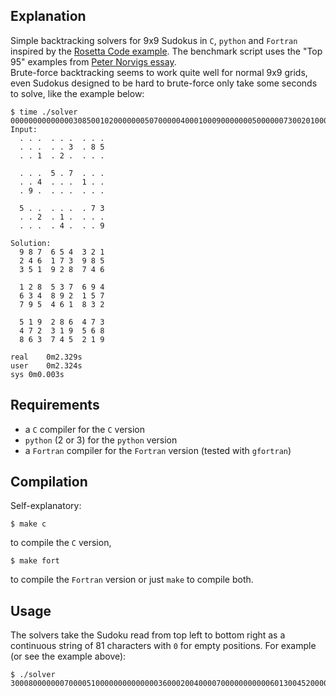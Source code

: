## Explanation

Simple backtracking solvers for 9x9 Sudokus in `C`, `python` and `Fortran`
inspired by the [Rosetta Code example](https://rosettacode.org/wiki/Sudoku#C).
The benchmark script uses the "Top 95" examples from [Peter Norvigs
essay](http://norvig.com/sudoku.html).  
Brute-force backtracking seems to work quite well for normal 9x9 grids, even
Sudokus designed to be hard to brute-force only take some seconds to solve, like
the example below:

```
$ time ./solver 000000000000003085001020000000507000004000100090000000500000073002010000000040009
Input:
  . . .  . . .  . . .
  . . .  . . 3  . 8 5
  . . 1  . 2 .  . . .

  . . .  5 . 7  . . .
  . . 4  . . .  1 . .
  . 9 .  . . .  . . .

  5 . .  . . .  . 7 3
  . . 2  . 1 .  . . .
  . . .  . 4 .  . . 9

Solution:
  9 8 7  6 5 4  3 2 1
  2 4 6  1 7 3  9 8 5
  3 5 1  9 2 8  7 4 6

  1 2 8  5 3 7  6 9 4
  6 3 4  8 9 2  1 5 7
  7 9 5  4 6 1  8 3 2

  5 1 9  2 8 6  4 7 3
  4 7 2  3 1 9  5 6 8
  8 6 3  7 4 5  2 1 9

real	0m2.329s
user	0m2.324s
sys	0m0.003s
```

## Requirements

- a `C` compiler for the `C` version
- `python` (2 or 3) for the `python` version
- a `Fortran` compiler for the `Fortran` version (tested with `gfortran`)

## Compilation

Self-explanatory:  
```
$ make c
```
to compile the `C` version,
```
$ make fort
```
to compile the `Fortran` version or just `make` to compile both.

## Usage

The solvers take the Sudoku read from top left to bottom right as a continuous
string of 81 characters with `0` for empty positions. For example (or see the
example above):

```
$ ./solver 300080000000700005100000000000000360002004000070000000000060130045200000000000800
```
